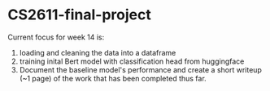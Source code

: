 # CS2611-final-project
Current focus for week 14 is:
1. loading and cleaning the data into a dataframe
2. training inital Bert model with classification head from huggingface
3. Document the baseline model's performance and create a short writeup (~1
page) of the work that has been completed thus far.
